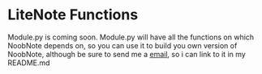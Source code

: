 # LiteNote Functions

Module.py is coming soon. Module.py will have all the functions on which NoobNote depends on, so you can use it to build you own version of NoobNote, although be sure to send me a [email](mailto:noobscience123@gmail.com), so i can link to it in my README.md